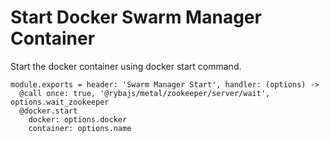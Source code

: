 
# Start Docker Swarm Manager Container

Start the docker container using docker start command.

    module.exports = header: 'Swarm Manager Start', handler: (options) ->
      @call once: true, '@rybajs/metal/zookeeper/server/wait', options.wait_zookeeper
      @docker.start
        docker: options.docker
        container: options.name
